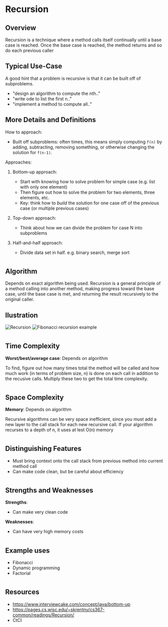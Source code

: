 # Recursion
## Overview

Recursion is a technique where a method calls itself continually until a base case is reached. Once the base case is reached, the method returns and so do each previous caller

## Typical Use-Case

A good hint that a problem is recursive is that it can be built off of subproblems.
- "design an algorithm to compute the nth.."
- "write ode to list the first n.."
- "implement a method to compute all.."

## More Details and Definitions

How to approach:
- Built off subproblems: often times, this means simply computing `f(n)` by adding, subtracting, removing something, or otherwise changing the solution for `f(n-1)`.

Approaches:
1. Bottom-up approach:
    - Start with knowing how to solve problem for simple case (e.g. list with only one element)
    - Then figure out how to solve the problem for two elements, three elements, etc.
    - Key: think how to _build_ the solution for one case off of the previous case (or multiple previous cases)

2. Top-down approach:
    - Think about how we can divide the problem for case N into subproblems

3. Half-and-half approach:
    - Divide data set in half. e.g. binary search, merge sort

#
## Algorithm

Depends on exact algorithm being used. Recursion is a general principle of a method calling into another method, making progress toward the base case, until the base case is met, and returning the result recursively to the original caller.

## Ilustration

![Recursion](https://media2.giphy.com/media/3ov9jQX2Ow4bM5xxuM/giphy.gif)
![Fibonacci recursion example](https://blog.penjee.com/wp-content/uploads/2015/06/fibonacci-recursion-demonstration-animation-python.gif)

#
## Time Complexity
**Worst/best/average case**: Depends on algorithm

To find, figure out how many times total the method will be called and how much work (in terms of problem size, n) is done on each call in addition to the recusive calls. Multiply these two to get the total time complexity.

#
## Space Complexity
**Memory**: Depends on algorithm

Recursive algorithms can be very space inefficient, since you must add a new layer to the call stack for each new recursive call. If your algorithm recurses to a depth of n, it uses at lest O(n) memory

#
## Distinguishing Features
- Must bring context onto the call stack from previous method into current method call
- Can make code clean, but be careful about efficiency

#
## Strengths and Weaknesses

**Strengths**:
- Can make very clean code

**Weaknesses**:
- Can have very high memory costs

#
## Example uses
- Fibonacci
- Dynamic programming
- Factorial

#
## Resources
- https://www.interviewcake.com/concept/java/bottom-up
- https://pages.cs.wisc.edu/~skrentny/cs367-common/readings/Recursion/
- CtCI

#